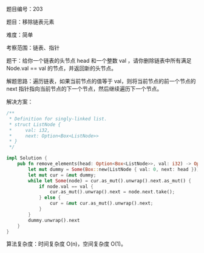 题目编号：203

题目：移除链表元素

难度：简单

考察范围：链表、指针

题干：给你一个链表的头节点 head 和一个整数 val ，请你删除链表中所有满足 Node.val == val 的节点，并返回新的头节点。

解题思路：遍历链表，如果当前节点的值等于 val，则将当前节点的前一个节点的 next 指针指向当前节点的下一个节点，然后继续遍历下一个节点。

解决方案：

```rust
/**
 * Definition for singly-linked list.
 * struct ListNode {
 *     val: i32,
 *     next: Option<Box<ListNode>>
 * }
 */

impl Solution {
    pub fn remove_elements(head: Option<Box<ListNode>>, val: i32) -> Option<Box<ListNode>> {
        let mut dummy = Some(Box::new(ListNode { val: 0, next: head }));
        let mut cur = &mut dummy;
        while let Some(node) = cur.as_mut().unwrap().next.as_mut() {
            if node.val == val {
                cur.as_mut().unwrap().next = node.next.take();
            } else {
                cur = &mut cur.as_mut().unwrap().next;
            }
        }
        dummy.unwrap().next
    }
}
```

算法复杂度：时间复杂度 O(n)，空间复杂度 O(1)。